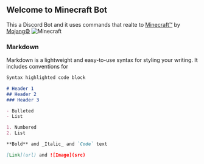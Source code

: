 ## Welcome to Minecraft Bot

This a Discord Bot and it uses commands that realte to [Minecraft™](https://minecraft.net/) by [Mojang©](https://www.mojang.com/)
![Minecraft](https://minecraft.net/static/pages/img/index-hero-og.088fb7996b03.jpg)





























### Markdown

Markdown is a lightweight and easy-to-use syntax for styling your writing. It includes conventions for

```markdown
Syntax highlighted code block

# Header 1
## Header 2
### Header 3

- Bulleted
- List

1. Numbered
2. List

**Bold** and _Italic_ and `Code` text

[Link](url) and ![Image](src)
```
